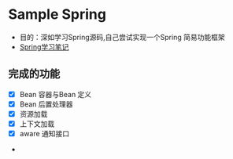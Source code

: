 # Sample Spring
- 目的：深如学习Spring源码,自己尝试实现一个Spring 简易功能框架
- [Spring学习笔记](https://github.com/tingfeng1002/tingfeng1002/tree/main/SpringDocs/)
## 完成的功能
- [x] Bean 容器与Bean 定义
- [x] Bean 后置处理器
- [x] 资源加载
- [x] 上下文加载
- [x] aware 通知接口
- 